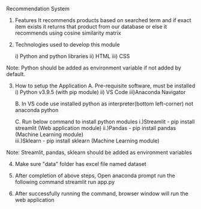 Recommendation System

1. Features
   It recommends products based on searched term and if exact item exists it returns that product from our database or else it recommends using cosine similarity matrix


2. Technologies used to develop this module

	i) 	Python and python libraries
	ii) 	HTML
	iii) 	CSS

Note: Python should be added as environment variable if not added by default.

3. How to setup the Application
	A. Pre-requisite software, must be installed
	  i) Python v3.9.5 (with pip module)
	 ii) VS Code
	iii)Anaconda Navigator

	B. In VS code use installed python as interpreter(bottom left-corner) not anaconda python
				  
	C. Run below command to install python modules
	 	i.)Streamlit - pip install streamlit	(Web application module)
		ii.)Pandas - pip install pandas		(Machine Learning module)		
		iii.)Sklearn - pip install sklearn	(Machine Learning module)	

Note: Streamlit, pandas, sklearn should be added as environment variables

4. Make sure "data" folder has excel file named dataset


5. After completion of above steps, Open anaconda prompt run the following command
	streamlit run app.py
   
5. After successfully running the command, browser window will run the web application
	
